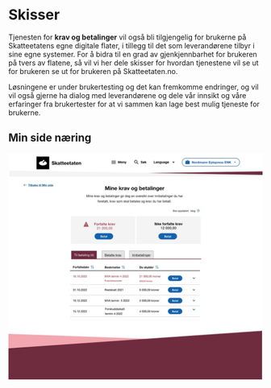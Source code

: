 # Skisser


Tjenesten for **krav og betalinger** vil også bli tilgjengelig for brukerne på Skatteetatens egne digitale flater, i tillegg til det som leverandørene tilbyr i sine egne systemer. For å bidra til en grad av gjenkjennbarhet for brukeren på tvers av flatene, så vil vi her dele skisser for hvordan tjenestene vil se ut for brukeren se ut for brukeren på Skatteetaten.no. 

Løsningene er under brukertesting og det kan fremkomme endringer, og vil vil også gjerne ha dialog med leverandørene og dele vår innsikt og våre erfaringer fra brukertester for at vi sammen kan lage best mulig tjeneste for brukerne.


## Min side næring

![tidsplan krav](bilder/min-side-skisse.jpg)
